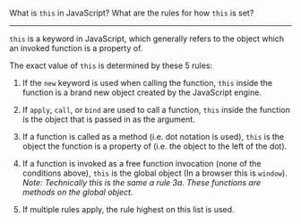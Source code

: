 What is `this` in JavaScript? What are the rules for how `this` is set?

---

`this` is a keyword in JavaScript, which generally refers to the object which an invoked function is a property of.

The exact value of `this` is determined by these 5 rules:

1. If the `new` keyword is used when calling the function, `this` inside the function is a brand new object created by the JavaScript engine.

2. If `apply`, `call`, or `bind` are used to call a function, `this` inside the function is the object that is passed in as the argument.

3. If a function is called as a method (i.e. dot notation is used), `this` is the object the function is a property of (i.e. the object to the left of the dot).

4. If a function is invoked as a free function invocation (none of the conditions above), `this` is the global object (In a browser this is `window`). _Note: Technically this is the same a rule 3a. These functions are methods on the global object._

5. If multiple rules apply, the rule highest on this list is used.